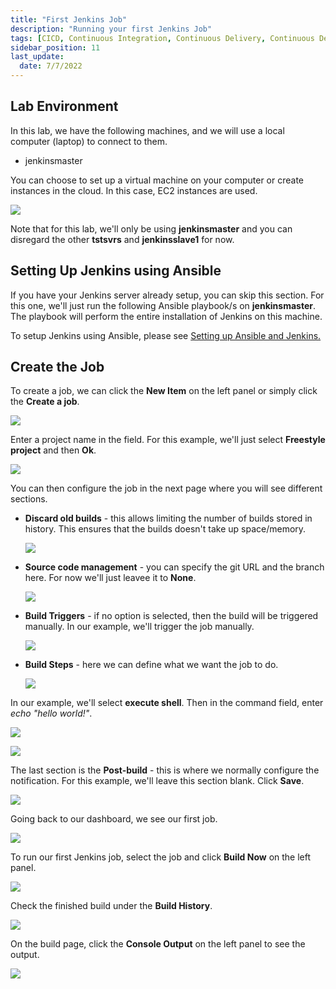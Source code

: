 ```yaml
---
title: "First Jenkins Job"
description: "Running your first Jenkins Job"
tags: [CICD, Continuous Integration, Continuous Delivery, Continuous Deployment, Jenkins]
sidebar_position: 11
last_update:
  date: 7/7/2022
---
```



## Lab Environment

In this lab, we have the following machines, and we will use a local computer (laptop) to connect to them.

- jenkinsmaster

You can choose to set up a virtual machine on your computer or create instances in the cloud. In this case, EC2 instances are used.

<div class='img-center'>

![](/img/docs/ansible-lab-diagram-4.png)

</div>

Note that for this lab, we'll only be using **jenkinsmaster** and you can disregard the other **tstsvrs** and **jenkinsslave1** for now.

## Setting Up Jenkins using Ansible

If you have your Jenkins server already setup, you can skip this section. For this one, we'll just run the following Ansible playbook/s on **jenkinsmaster**. The playbook will perform the entire installation of Jenkins on this machine.

To setup Jenkins using Ansible, please see [Setting up Ansible and Jenkins.](/docs/017-Version-Control-and-CICD/002-CICD/003-Jenkins-Labs/005-Setup-Ansible-and-Jenkins.md)


## Create the Job 

To create a job, we can click the **New Item** on the left panel or simply click the **Create a job**.

<div class='img-center'>

![](/img/docs/jen1job.png)

</div>

Enter a project name in the field. For this example, we'll just select **Freestyle project** and then **Ok**. 

<div class='img-center'>

![](/img/docs/jen1job1.png)

</div>

You can then configure the job in the next page where you will see different sections.

- **Discard old builds** - this allows limiting the number of builds stored in history. This ensures that the builds doesn't take up space/memory.

    <div class='img-center'>

    ![](/img/docs/jen1job2.png)

    </div>

- **Source code management** - you can specify the git URL and the branch here. For now we'll just leavee it to **None**.

    <div class='img-center'>

    ![](/img/docs/jen1job3.png)

    </div>

- **Build Triggers** - if no option is selected, then the build will be triggered manually. In our example, we'll trigger the job manually.

    <div class='img-center'>

    ![](/img/docs/jen1job4.png)

    </div>

- **Build Steps** - here we can define what we want the job to do.

    <div class='img-center'>

    ![](/img/docs/jen1job5.png)

    </div>

In our example, we'll select **execute shell**. Then in the command field, enter *echo "hello world!"*.

<div class='img-center'>

![](/img/docs/jen1job6.png)

</div>
<div class='img-center'>

![](/img/docs/jen1job7.png)

</div>

The last section is the **Post-build** - this is where we normally configure the notification. For this example, we'll leave this section blank. Click **Save**.

<div class='img-center'>

![](/img/docs/jen1job8.png)

</div>

Going back to our dashboard, we see our first job.

<div class='img-center'>

![](/img/docs/jen1job9.png)

</div>

To run our first Jenkins job, select the job and click **Build Now** on the left panel.

<div class='img-center'>

![](/img/docs/jenbuildnow.png)

</div>

Check the finished build under the **Build History**. 

<div class='img-center'>

![](/img/docs/jen1buildnow.png)

</div>

On the build page, click the **Console Output** on the left panel to see the output.

<div class='img-center'>

![](/img/docs/jen1buildnow2.png)

</div>
